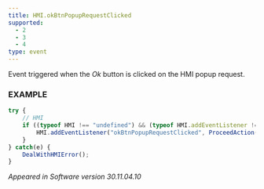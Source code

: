 ```yaml
---
title: HMI.okBtnPopupRequestClicked
supported:
  - 2
  - 3
  - 4
type: event
---
```

Event triggered when the *Ok* button is clicked on the HMI popup request.

### EXAMPLE

```javascript
try {
	// HMI
	if ((typeof HMI !== "undefined") && (typeof HMI.addEventListener !== "undefined")) {
		HMI.addEventListener("okBtnPopupRequestClicked", ProceedAction());
	}
} catch(e) {
	DealWithHMIError();
}
```

*Appeared in Software version 30.11.04.10*